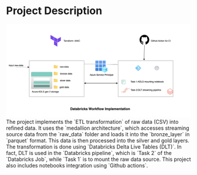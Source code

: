 # Project Description
<img src="images/Databricks_workflow.png" alt="Alt text" width="800"/>
The project implements the `ETL transformation` of raw data (CSV) into refined data. It uses the `medallion architecture`, which accesses streaming source data from the `raw_data` folder and loads it into the `bronze_layer` in `parquet` format. This data is then processed into the silver and gold layers. The transformation is done using `Databricks Delta Live Tables (DLT)`. In fact, DLT is used in the `Databricks pipeline`, which is `Task 2` of the `Databricks Job`, while `Task 1` is to mount the raw data source. This project also includes notebooks integration using `Github actions`.
